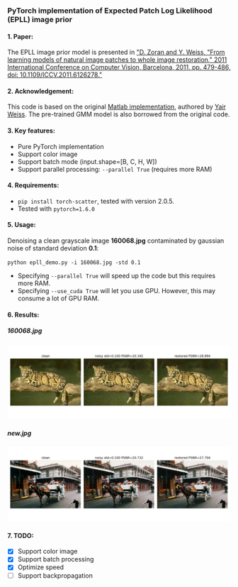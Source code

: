 ### PyTorch implementation of Expected Patch Log Likelihood (EPLL) image prior

#### 1. Paper:

The EPLL image prior model is presented in ["D. Zoran and Y. Weiss, "From learning models of natural image patches to whole image restoration," 2011 International Conference on Computer Vision, Barcelona, 2011, pp. 479-486, doi: 10.1109/ICCV.2011.6126278."](https://people.csail.mit.edu/danielzoran/EPLLICCVCameraReady.pdf)

#### 2. Acknowledgement:
This code is based on the original [Matlab implementation](http://www.cs.huji.ac.il/~daniez/epllcode.zip), authored by [Yair Weiss](https://www.cs.huji.ac.il/~yweiss/). The pre-trained GMM model is also borrowed from the original code.

#### 3. Key features:

- Pure PyTorch implementation
- Support color image
- Support batch mode (input.shape=[B, C, H, W])
- Support parallel processing: `--parallel True` (requires more RAM)

#### 4. Requirements:

- `pip install torch-scatter`, tested with version 2.0.5.
- Tested with `pytorch=1.6.0`

#### 5. Usage:

Denoising a clean grayscale image **160068.jpg** contaminated by gaussian noise of standard deviation **0.1**:

`python epll_demo.py -i 160068.jpg -std 0.1`

- Specifying `--parallel True` will speed up the code but this requires more RAM.
- Specifying `--use_cuda True` will let you use GPU. However, this may consume a lot of GPU RAM.

#### 6. Results:
##### 160068.jpg
![result](160068_demo.jpg)
##### new.jpg
![result](new_demo.jpg)

#### 7. TODO:
- [x] Support color image
- [x] Support batch processing
- [x] Optimize speed
- [ ] Support backpropagation
